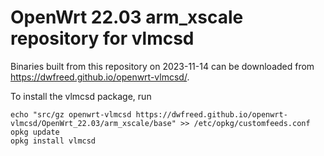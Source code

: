 OpenWrt 22.03 arm_xscale repository for vlmcsd
========

Binaries built from this repository on 2023-11-14 can be downloaded from <https://dwfreed.github.io/openwrt-vlmcsd/>.

To install the vlmcsd package, run

```
echo "src/gz openwrt-vlmcsd https://dwfreed.github.io/openwrt-vlmcsd/OpenWrt_22.03/arm_xscale/base" >> /etc/opkg/customfeeds.conf
opkg update
opkg install vlmcsd
```
